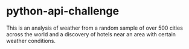 # python-api-challenge
This is an analysis of weather from a random sample of over 500 cities across the world and a discovery of hotels near an area with certain weather conditions.
